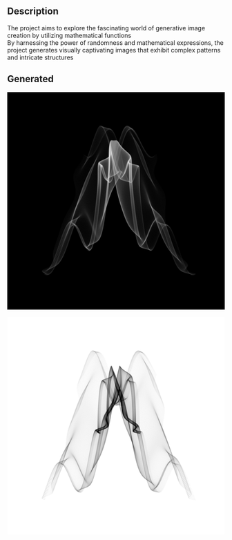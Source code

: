 ## Description
The project aims to explore the fascinating world of generative image creation by utilizing mathematical functions\
By harnessing the power of randomness and mathematical expressions, the project generates visually captivating images that exhibit complex patterns and intricate structures

## Generated
![dark](https://github.com/subhashishansda4/Generative-Art/blob/main/assets/Statue%20of%20the%20Dark.png)

![light](https://github.com/subhashishansda4/Generative-Art/blob/main/assets/Statue%20of%20the%20Light.png)